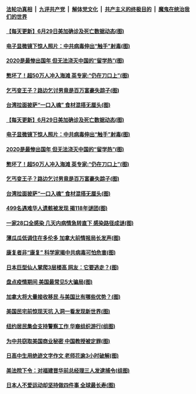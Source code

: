 ####  [法轮功真相](../../../../basic/blob/master/README.md?t=06301802) &nbsp;|&nbsp; [九评共产党](../../../../9ping.md/blob/master/README.md?t=06301802) &nbsp;|&nbsp; [解体党文化](../../../../jtdwh.md/blob/master/README.md?t=06301802)  &nbsp;|&nbsp; [共产主义的终极目的](../../../../gczydzjmd.md/blob/master/README.md?t=06301802) &nbsp;|&nbsp; [魔鬼在统治我们的世界](../../../../mgztzwmdsj.md/blob/master/README.md?t=06301802) 

#### [【每天更新】6月29日美加确诊及死亡数据动态(图)](../pages/p3/935173.md?t=06301802) 

#### [电子显微镜下惊人照片：中共病毒伸出“触手”射毒(图)](../pages/p3/938155.md?t=06301802) 

#### [2020是最惨出国年 但无法浇灭中国的“留学热”(图)](../pages/p3/938147.md?t=06301802) 

#### [憋坏了！超50万人冲入海滩 英专家:“仍在刀口上”(图)](../pages/p3/938138.md?t=06301802) 

#### [乞丐变王子？路边乞讨男竟是百万富豪失踪子(图)](../pages/p3/938116.md?t=06301802) 

#### [台湾拉面披萨“一口入魂” 食材混搭无厘头(图)](../pages/p3/938069.md?t=06301802) 

#### [【每天更新】6月29日美加确诊及死亡数据动态(图)](../pages/p3/935173.md?t=06301802) 

#### [电子显微镜下惊人照片：中共病毒伸出“触手”射毒(图)](../pages/p3/938155.md?t=06301802) 

#### [2020是最惨出国年 但无法浇灭中国的“留学热”(图)](../pages/p3/938147.md?t=06301802) 

#### [憋坏了！超50万人冲入海滩 英专家:“仍在刀口上”(图)](../pages/p3/938138.md?t=06301802) 

#### [乞丐变王子？路边乞讨男竟是百万富豪失踪子(图)](../pages/p3/938116.md?t=06301802) 

#### [台湾拉面披萨“一口入魂” 食材混搭无厘头(图)](../pages/p3/938069.md?t=06301802) 

#### [499名遇难华人遗骸被发现 揭118年谜团(图)](../pages/p3/938036.md?t=06301802) 

#### [一家28口全感染 几天内病情急转直下 感染路径成谜(图)](../pages/p3/938032.md?t=06301802) 

#### [薄瓜瓜低调住在多伦多 加拿大前情报局长发声(图)](../pages/p3/938052.md?t=06301802) 

#### [康复者非“康复” 科学家揭中共病毒可怕危害(图)](../pages/p3/938045.md?t=06301802) 

#### [日本巨型仙人掌爬3层楼高 网友：它要逃走？(图)](../pages/p3/938031.md?t=06301802) 

#### [盘点疫情期间 美国最常见5大骗局(图)](../pages/p3/938034.md?t=06301802) 


#### [加拿大将大量接收移民 与美国比有哪些优势？(图)](../pages/p3/937953.md?t=06301802) 

#### [美国民宅前惊现天坑 入洞一看发现新世界(图)](../pages/p3/937915.md?t=06301802) 

#### [纽约居民集会支持警察工作 华裔组织游行(组图)](../pages/p3/937932.md?t=06301802) 

#### [为中共窃取美国商业秘密 中国教授被定罪(图)](../pages/p3/937926.md?t=06301802) 

#### [日高中生用绝迹文字作文 老师花逾3小时破解(图)](../pages/p3/937906.md?t=06301802) 

#### [美法院下令：对福建晋华前总经理三人发逮捕令(组图)](../pages/p3/937890.md?t=06301802) 

#### [日本人不爱运动却坚持做四件事 全球最长寿(图)](../pages/p3/937843.md?t=06301802) 


